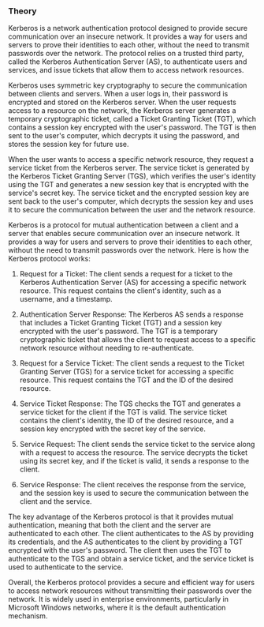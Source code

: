 ### Theory

Kerberos is a network authentication protocol designed to provide secure communication over an insecure network. It provides a way for users and servers to prove their identities to each other, without the need to transmit passwords over the network. The protocol relies on a trusted third party, called the Kerberos Authentication Server (AS), to authenticate users and services, and issue tickets that allow them to access network resources.

Kerberos uses symmetric key cryptography to secure the communication between clients and servers. When a user logs in, their password is encrypted and stored on the Kerberos server. When the user requests access to a resource on the network, the Kerberos server generates a temporary cryptographic ticket, called a Ticket Granting Ticket (TGT), which contains a session key encrypted with the user's password. The TGT is then sent to the user's computer, which decrypts it using the password, and stores the session key for future use.

When the user wants to access a specific network resource, they request a service ticket from the Kerberos server. The service ticket is generated by the Kerberos Ticket Granting Server (TGS), which verifies the user's identity using the TGT and generates a new session key that is encrypted with the service's secret key. The service ticket and the encrypted session key are sent back to the user's computer, which decrypts the session key and uses it to secure the communication between the user and the network resource.

Kerberos is a protocol for mutual authentication between a client and a server that enables secure communication over an insecure network. It provides a way for users and servers to prove their identities to each other, without the need to transmit passwords over the network. Here is how the Kerberos protocol works:

1. Request for a Ticket: The client sends a request for a ticket to the Kerberos Authentication Server (AS) for accessing a specific network resource. This request contains the client's identity, such as a username, and a timestamp.

2. Authentication Server Response: The Kerberos AS sends a response that includes a Ticket Granting Ticket (TGT) and a session key encrypted with the user's password. The TGT is a temporary cryptographic ticket that allows the client to request access to a specific network resource without needing to re-authenticate.

3. Request for a Service Ticket: The client sends a request to the Ticket Granting Server (TGS) for a service ticket for accessing a specific resource. This request contains the TGT and the ID of the desired resource.

4. Service Ticket Response: The TGS checks the TGT and generates a service ticket for the client if the TGT is valid. The service ticket contains the client's identity, the ID of the desired resource, and a session key encrypted with the secret key of the service.

5. Service Request: The client sends the service ticket to the service along with a request to access the resource. The service decrypts the ticket using its secret key, and if the ticket is valid, it sends a response to the client.

6. Service Response: The client receives the response from the service, and the session key is used to secure the communication between the client and the service.

The key advantage of the Kerberos protocol is that it provides mutual authentication, meaning that both the client and the server are authenticated to each other. The client authenticates to the AS by providing its credentials, and the AS authenticates to the client by providing a TGT encrypted with the user's password. The client then uses the TGT to authenticate to the TGS and obtain a service ticket, and the service ticket is used to authenticate to the service.

Overall, the Kerberos protocol provides a secure and efficient way for users to access network resources without transmitting their passwords over the network. It is widely used in enterprise environments, particularly in Microsoft Windows networks, where it is the default authentication mechanism.